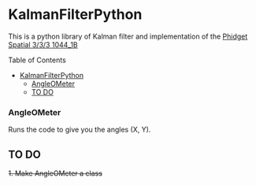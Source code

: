 # KalmanFilterPython
This is a python library of Kalman filter and implementation of the [Phidget Spatial 3/3/3 1044_1B](https://www.phidgets.com/?tier=3&catid=10&pcid=8&prodid=1158)

Table of Contents
- [KalmanFilterPython](#kalmanfilterpython)
    - [AngleOMeter](#angleometer)
  - [TO DO](#to-do)


### AngleOMeter
Runs the code to give you the angles (X, Y).

## TO DO
~~1. Make AngleOMeter a class~~


